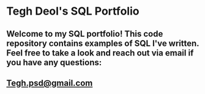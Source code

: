 # Tegh Deol's SQL Portfolio

## Welcome to my SQL portfolio! This code repository contains examples of SQL I've written. Feel free to take a look and reach out via email if you have any questions:
## Tegh.psd@gmail.com
